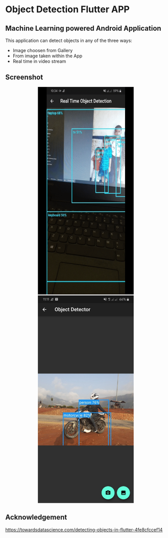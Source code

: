 # Object Detection Flutter APP


## Machine Learning powered Android Application

This application can detect objects in any of the three ways:
  * Image choosen from Gallery
  * From image taken within the App
  * Real time in video stream

## Screenshot

<p align="center">
  <img src="https://github.com/SatYu26/Flutter-Object-Detection/blob/main/realtime.gif?raw=true" width="300" height="650">
  <img src="https://github.com/SatYu26/Flutter-Object-Detection/blob/main/static.jpeg?raw=true" width="300" height="650" >
</p>

## Acknowledgement

https://towardsdatascience.com/detecting-objects-in-flutter-4fe8cfccef14